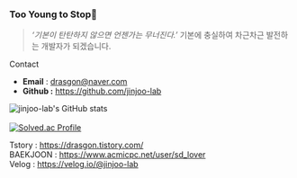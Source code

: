 ### Too Young to Stop👋

> *‘기본이 탄탄하지 않으면 언젠가는 무너진다.’* 기본에 충실하여 차근차근 발전하는 개발자가 되겠습니다.
> 
Contact
- **Email** : drasgon@naver.com
- **Github :** https://github.com/jinjoo-lab

![jinjoo-lab's GitHub stats](https://github-readme-stats.vercel.app/api?username=jinjoo-lab&show_icons=true&theme=dark)   
</br>
[![Solved.ac Profile](http://mazassumnida.wtf/api/v2/generate_badge?boj=sd_lover)](https://solved.ac/sd_lover/)
</br>

Tstory : https://drasgon.tistory.com/
</br>
BAEKJOON : https://www.acmicpc.net/user/sd_lover
</br>
Velog : https://velog.io/@jinjoo-lab
